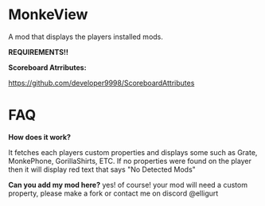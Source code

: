 # MonkeView
A mod that displays the players installed mods.

**REQUIREMENTS!!**

**Scoreboard Atrributes:**

https://github.com/developer9998/ScoreboardAttributes



# FAQ

**How does it work?**

It fetches each players custom properties and displays some such as Grate, MonkePhone, GorillaShirts, ETC. If no properties were found on the player then it will display red text that says "No Detected Mods"

**Can you add my mod here?** 
yes! of course! your mod will need a custom property, please make a fork or contact me on discord @elligurt
